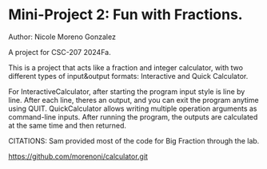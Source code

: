 # Mini-Project 2: Fun with Fractions.

Author: Nicole Moreno Gonzalez

A project for CSC-207 2024Fa.

This is a project that acts like a fraction and integer calculator, with two different types of input&output formats: Interactive and Quick Calculator.

For InteractiveCalculator, after starting the program input style is line by line. After each line, theres an output, and you can exit the program anytime using QUIT. QuickCalculator allows writing multiple operation arguments as command-line inputs. After running the program, the outputs are calculated at the same time and then returned. 


CITATIONS:
Sam provided most of the code for Big Fraction through the lab.

https://github.com/morenoni/calculator.git
